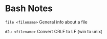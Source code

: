 Bash Notes
====================

`file <filename>` General info about a file

`d2u <filename>` Convert CRLF to LF (win to unix)
